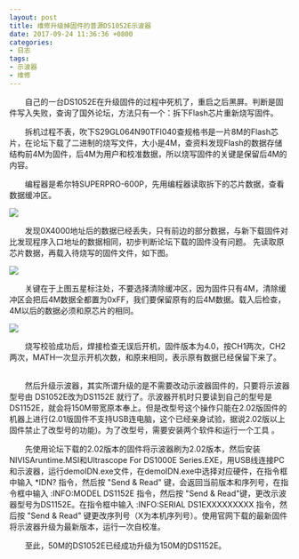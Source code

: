 ```yaml
---
layout: post
title: 维修升级掉固件的普源DS1052E示波器
date: 2017-09-24 11:36:36 +0800
categories:
- 日志
tags:
- 示波器
- 维修
---
```


　　自己的一台DS1052E在升级固件的过程中死机了，重启之后黑屏。判断是固件写入失败，查询了国外论坛，方法只有一个：拆下Flash芯片重新烧写固件。    　

　　拆机过程不表，吹下S29GL064N90TFI040查规格书是一片8M的Flash芯片，在论坛下载了二进制的烧写文件，大小是4M，查资料发现Flash的数据存储结构前4M为固件，后4M为用户和校准数据，所以烧写固件的关键是保留后4M的内容。    

　　编程器是希尔特SUPERPRO-600P，先用编程器读取拆下的芯片数据，查看数据缓冲区。  

![](https://github.com/bh3nvn/bh3nvn.github.io/raw/master/image/2017/2017-09-24-01.jpg)    

　　发现0X4000地址后的数据已经丢失，只有前边的部分数据，与新下载固件对比发现程序入口地址的数据相同，初步判断论坛下载的固件没有问题。
先读取原芯片数据，再载入待烧写的固件文件，如下图。

![](https://github.com/bh3nvn/bh3nvn.github.io/raw/master/image/2017/2017-09-24-02.jpg)    

　　关键在于上图五星标注处，不要选择清除缓冲区，因为固件只有4M，清除缓冲区会把后4M数据全都置为0xFF，我们要保留原有的后4M数据。载入后检查，4M以后的数据必须和原芯片的相同。    

![](https://github.com/bh3nvn/bh3nvn.github.io/raw/master/image/2017/2017-09-24-03.jpg)    

　　烧写校验成功后，焊接检查无误后开机，固件版本为4.0，按CH1两次，CH2两次，MATH一次显示开机次数，和原来相同，表示原有数据已经保留下来了。    

　　然后升级示波器，其实所谓升级的是不需要改动示波器固件的，只要将示波器型号由 DS1052E改为DS1152E 就行了。示波器开机时只要读到自己的型号是DS1152E，就会将150M带宽原本奉上。但是改型号这个操作只能在2.02版固件的机器上进行(2.01版固件不支持USB连电脑，这个已经亲身试验，据说2.02版以上固件禁止了改型号的功能)。为了改型号，需要安装两个软件和运行一个工具 。    

　　先使用论坛下载的2.02版本的固件将示波器刷为2.02版本，然后安装NIVISAruntime.MSI和Ultrascope For DS1000E Series.EXE，用USB线连接PC和示波器，运行demoIDN.exe文件，在demoIDN.exe中选择对应硬件，在指令框中输入 *IDN? 指令，然后按 "Send & Read" 键，会返回当前版本和序列号，在指令框中输入 :INFO:MODEL DS1152E 指令，然后按 "Send & Read"键，更改示波器型号为DS1152E。在指令框中输入 :INFO:SERIAL DS1EXXXXXXXXX 指令，然后按 "Send & Read" 键更改序列号（X为本机序列号）。使用官网下载的最新固件将示波器升级为最新版本，运行一次自校准。    

　　至此，50M的DS1052E已经成功升级为150M的DS1152E。



